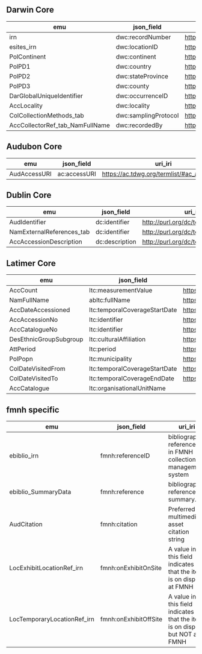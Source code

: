 ## Darwin Core
| emu | json_field | uri_iri | description |
|---|---|---|---|
| irn | dwc:recordNumber | 	http://rs.tdwg.org/dwc/terms/recordNumber | 
| esites_irn | dwc:locationID | http://rs.tdwg.org/dwc/terms/locationID |
| PolContinent | dwc:continent | http://rs.tdwg.org/dwc/terms/continent |
| PolPD1 | dwc:country |	http://rs.tdwg.org/dwc/terms/country |
| PolPD2 | dwc:stateProvince | http://rs.tdwg.org/dwc/terms/stateProvince |
| PolPD3 | dwc:county |	http://rs.tdwg.org/dwc/terms/county |
| DarGlobalUniqueIdentifier | dwc:occurrenceID | http://rs.tdwg.org/dwc/terms/occurrenceID | 
| AccLocality | dwc:locality | http://rs.tdwg.org/dwc/terms/locality |
| ColCollectionMethods_tab | dwc:samplingProtocol | http://rs.tdwg.org/dwc/iri/samplingProtocol |
| AccCollectorRef_tab_NamFullName | dwc:recordedBy | http://rs.tdwg.org/dwc/iri/recordedBy |

## Audubon Core
| emu | json_field | uri_iri | description |
|---|---|---|---|
| AudAccessURI | ac:accessURI | https://ac.tdwg.org/termlist/#ac_accessURI |

## Dublin Core
| emu | json_field | uri_iri | description |
|---|---|---|---|
| AudIdentifier | dc:identifier | http://purl.org/dc/terms/identifier |
| NamExternalReferences_tab | dc:identifier | http://purl.org/dc/terms/identifier |
| AccAccessionDescription | dc:description | http://purl.org/dc/terms/description |

## Latimer Core
| emu | json_field | uri_iri | description |
|---|---|---|---|
| AccCount | ltc:measurementValue | https://github.com/tdwg/cd/issues/292 |
| NamFullName | abltc:fullName | https://github.com/tdwg/cd/issues/308 |
| AccDateAccessioned | ltc:temporalCoverageStartDate | https://github.com/tdwg/cd/issues/68 |
| AccAccessionNo | ltc:identifier | https://github.com/tdwg/cd/issues/129 |
| AccCatalogueNo | ltc:identifier | https://github.com/tdwg/cd/issues/129 |
| DesEthnicGroupSubgroup | ltc:culturalAffiliation | https://github.com/tdwg/cd/issues/71 |
| AttPeriod | ltc:period | https://github.com/tdwg/cd/issues/259 |
| PolPopn | ltc:municipality | https://github.com/tdwg/cd/issues/143 |
| ColDateVisitedFrom | ltc:temporalCoverageStartDate | https://github.com/tdwg/cd/issues/68 |
| ColDateVisitedTo | ltc:temporalCoverageEndDate | https://github.com/tdwg/cd/issues/69 |
| AccCatalogue | ltc:organisationalUnitName | |

## fmnh specific
| emu | json_field | uri_iri | description |
|---|---|---|---|
| ebiblio_irn | fmnh:referenceID | bibliographic reference id in FMNH collections management system |
| ebiblio_SummaryData | fmnh:reference | bibliographic reference summary. |
| AudCitation | fmnh:citation | Preferred multimedia asset citation string |
| LocExhibitLocationRef_irn | fmnh:onExhibitOnSite | A value in this field indicates that the item is on display at FMNH |
| LocTemporaryLocationRef_irn | fmnh:onExhibitOffSite | A value in this field indicates that the item is on display but NOT at FMNH |
